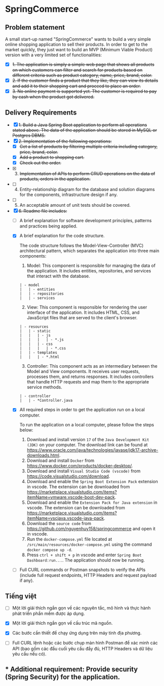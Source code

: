 # SpringCommerce
## Problem statement
A small start-up named "SpringCommerce" wants to build a very simple online shopping application to sell their products. In order to get to the market quickly, they just want to build an MVP (Minimum Viable Product) version with a very limited set of functionalities:
- [x] ~~1. The application is simply a simple web page that shows all
products on which customers can filter and search for products
based on different criteria such as product category, name, price,
brand, color.~~
- [x] ~~2. If the customer finds a product that they like, they can view its
details and add it to their shopping cart and proceed to place an
order.~~
- [x] ~~3. No online payment is supported yet. The customer is required to
pay by cash when the product got delivered.~~

## Delivery Requirements
- [x] ~~1. Build a Java Spring Boot application to perform all operations
stated above. The data of the application should be stored in
MySQL or Postgres DBMS.~~
- [x] ~~2. Implementation of the following operations:~~
  - [x] ~~Get a list of products by filtering multiple criteria including
  category, price, brand, color.~~
  - [x] ~~Add a product to shopping cart.~~
  - [x] ~~Check out the order.~~
- [x] 3. ~~Implementation of APIs to perform CRUD operations on the data of
products, orders in the application.~~
- [ ] 4. Entity-relationship diagram for the database and solution diagrams
for the components, infrastructure design if any.
- [ ] 5. An acceptable amount of unit tests should be covered.
- [x] ~~6. Readme file includes:~~
  - [ ] A brief explanation for software development principles, patterns
  and practices being applied.

    
  - [x] A brief explanation for the code structure.

    The code structure follows the Model-View-Controller (MVC) architectural pattern, which separates the application into three main components:
    1. Model: This component is responsible for managing the data of the application. It includes entities, repositories, and services that interact with the database.
    ```
    | - model
    |   | - entities
    |   | - repositories
    |   | - services
    ```
    
    2. View: This component is responsible for rendering the user interface of the application. It includes HTML, CSS, and JavaScript files that are served to the client's browser.
    ```
    | - resources
    |   | - static
    |   |   | - js
    |   |   |   | - *.js
    |   |   | - css
    |   |   |   | - *.css
    |   | - templates
    |   |   | - *.html
    ```

    3. Controller: This component acts as an intermediary between the Model and View components. It receives user requests, processes them, and returns responses. It includes controllers that handle HTTP requests and map them to the appropriate service methods.
    ```
    | - controller
    |   | - *Controller.java
    ```

  - [x] All required steps in order to get the application run on a local
  computer.

    To run the application on a local computer, please follow the steps below:

    1. Download and install version `17` of the `Java Development Kit (JDK)` on your computer. The download link can be found at https://www.oracle.com/java/technologies/javase/jdk17-archive-downloads.html.
    2. Download and install `Docker` from https://www.docker.com/products/docker-desktop/.
    3. Download and install `Visual Studio Code (vscode)` from https://code.visualstudio.com/download.
    4. Download and enable the `Spring Boot Extension Pack` extension in vscode. The extension can be downloaded from https://marketplace.visualstudio.com/items?itemName=vmware.vscode-boot-dev-pack.
    5. Download and enable the `Extension Pack for Java extension` in vscode. The extension can be downloaded from https://marketplace.visualstudio.com/items?itemName=vscjava.vscode-java-pack.
    6. Download the `source code` from https://github.com/nguyenhuy158/springcommerce and open it in vscode.
    7. Run the `docker-compose.yml` file located at `/src/main/resources/docker-compose.yml` using the command `docker compose up -d`.
    8. Press `ctrl + shift + p` in vscode and enter `Spring Boot Dashboard:run...`. The application should now be running.

  - [ ] Full CURL commands or Postman snapshots to verify the APIs
  (include full request endpoints, HTTP Headers and request payload
  if any).

## Tiếng việt
  - [ ] Một lời giải thích ngắn gọn về các nguyên tắc, mô hình và thực hành phát triển phần mềm được áp dụng.
  - [x] Một lời giải thích ngắn gọn về cấu trúc mã nguồn.
  - [x] Các bước cần thiết để chạy ứng dụng trên máy tính địa phương.
  - [ ] Full CURL lệnh hoặc các bước chụp màn hình Postman để xác minh các API (bao gồm các đầu cuối yêu cầu đầy đủ, HTTP Headers và dữ liệu yêu cầu nếu có).


  
## * Additional requirement: Provide security (Spring Security) for the application.
